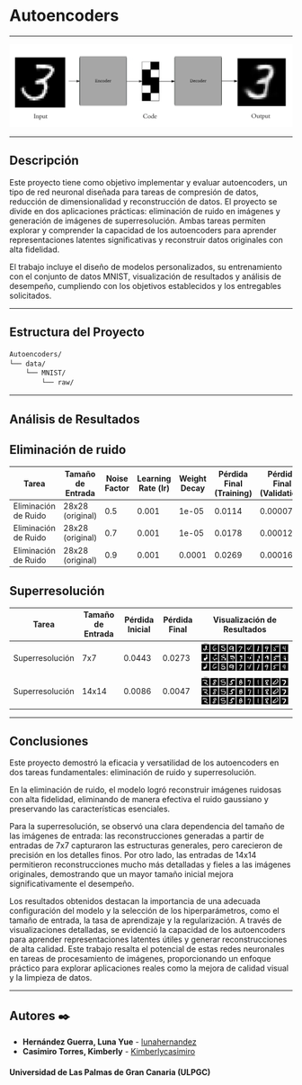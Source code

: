 # **Autoencoders**
---
![Autoencoders](Encoder.png)

---

## **Descripción**

Este proyecto tiene como objetivo implementar y evaluar autoencoders, un tipo de red neuronal diseñada para tareas de compresión de datos, reducción de dimensionalidad y reconstrucción de datos. El proyecto se divide en dos aplicaciones prácticas: eliminación de ruido en imágenes y generación de imágenes de superresolución. Ambas tareas permiten explorar y comprender la capacidad de los autoencoders para aprender representaciones latentes significativas y reconstruir datos originales con alta fidelidad.

El trabajo incluye el diseño de modelos personalizados, su entrenamiento con el conjunto de datos MNIST, visualización de resultados y análisis de desempeño, cumpliendo con los objetivos establecidos y los entregables solicitados.

---

## **Estructura del Proyecto**

``` bash
Autoencoders/
└── data/
    └── MNIST/
        └── raw/
```
---

## **Análisis de Resultados**

## **Eliminación de ruido**

| **Tarea**               | **Tamaño de Entrada** | **Noise Factor** | **Learning Rate (lr)** | **Weight Decay** | **Pérdida Final (Training)** | **Pérdida Final (Validation)** | **Visualización de Resultados**          |
|--------------------------|-----------------------|------------------|------------------------|------------------|-----------------------------|--------------------------------|------------------------------------------|
| Eliminación de Ruido     | 28x28 (original)     | 0.5              | 0.001                 | 1e-05           | 0.0114                      | 0.00007                        | ![Autoencoders](28x28_1.png)            |
| Eliminación de Ruido     | 28x28 (original)     | 0.7              | 0.001                 | 1e-05           | 0.0178                      | 0.00012                        | ![Autoencoders](28x28_2.png)            |
| Eliminación de Ruido     | 28x28 (original)     | 0.9              | 0.001                 | 0.0001          | 0.0269                      | 0.00016                        | ![Autoencoders](28x28_3.png)            |


## **Superresolución**

| **Tarea**               | **Tamaño de Entrada** | **Pérdida Inicial** | **Pérdida Final** | **Visualización de Resultados**        |
|--------------------------|-----------------------|----------------------|-------------------|----------------------------------------|
| Superresolución          | 7x7                  | 0.0443               | 0.0273            | ![Autoencoders](7x7.png)  |
| Superresolución          | 14x14                | 0.0086               | 0.0047            | ![Autoencoders](14x14.png) |


---

## **Conclusiones**

Este proyecto demostró la eficacia y versatilidad de los autoencoders en dos tareas fundamentales: eliminación de ruido y superresolución. 

En la eliminación de ruido, el modelo logró reconstruir imágenes ruidosas con alta fidelidad, eliminando de manera efectiva el ruido gaussiano y preservando las características esenciales. 

Para la superresolución, se observó una clara dependencia del tamaño de las imágenes de entrada: las reconstrucciones generadas a partir de entradas de 7x7 capturaron las estructuras generales, pero carecieron de precisión en los detalles finos. Por otro lado, las entradas de 14x14 permitieron reconstrucciones mucho más detalladas y fieles a las imágenes originales, demostrando que un mayor tamaño inicial mejora significativamente el desempeño.

Los resultados obtenidos destacan la importancia de una adecuada configuración del modelo y la selección de los hiperparámetros, como el tamaño de entrada, la tasa de aprendizaje y la regularización. A través de visualizaciones detalladas, se evidenció la capacidad de los autoencoders para aprender representaciones latentes útiles y generar reconstrucciones de alta calidad. Este trabajo resalta el potencial de estas redes neuronales en tareas de procesamiento de imágenes, proporcionando un enfoque práctico para explorar aplicaciones reales como la mejora de calidad visual y la limpieza de datos.

---

## **Autores** ✒️

* **Hernández Guerra, Luna Yue** - [lunahernandez](https://github.com/lunahernandez)
* **Casimiro Torres, Kimberly** - [Kimberlycasimiro](https://github.com/Kimberlycasimiro)

#### **Universidad de Las Palmas de Gran Canaria (ULPGC)**
